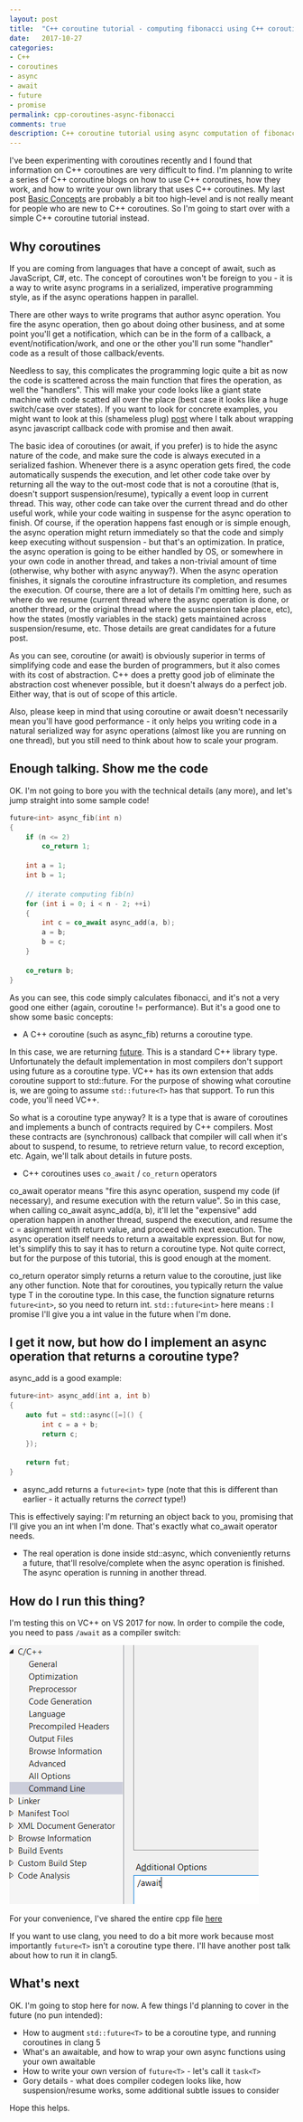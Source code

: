 ```yaml
---
layout: post
title:  "C++ coroutine tutorial - computing fibonacci using C++ coroutines"
date:   2017-10-27
categories:
- C++
- coroutines
- async
- await
- future
- promise
permalink: cpp-coroutines-async-fibonacci
comments: true
description: C++ coroutine tutorial using async computation of fibonacci 
---  
```


I've been experimenting with coroutines recently and I found that information on C++ coroutines are very difficult to find. I'm planning to write a series of C++ coroutine blogs on how to use C++ coroutines, how they work, and how to write your own library that uses C++ coroutines. My last post [Basic Concepts](http://yizhang82.me/cpp-coroutines-basic-concepts) are probably a bit too high-level and is not really meant for people who are new to C++ coroutines. So I'm going to start over with a simple C++ coroutine tutorial instead.

## Why coroutines

If you are coming from languages that have a concept of await, such as JavaScript, C#, etc. The concept of coroutines won't be foreign to you - it is a way to write async programs in a serialized, imperative programming style, as if the async operations happen in parallel. 

There are other ways to write programs that author async operation. You fire the async operation, then go about doing other business, and at some point you'll get a notification, which can be in the form of a callback, a event/notification/work, and one or the other you'll run some "handler" code as a result of those callback/events. 

Needless to say, this complicates the programming logic quite a bit as now the code is scattered across the main function that fires the operation, as well the "handlers". This will make your code looks like a giant state machine with code scatted all over the place (best case it looks like a huge switch/case over states). If you want to look for concrete examples, you might want to look at this (shameless plug) [post](http://yizhang82.me/async-sqlite-as-promise) where I talk about wrapping async javascript callback code with promise and then await. 

The basic idea of coroutines (or await, if you prefer) is to hide the async nature of the code, and make sure the code is always executed in a serialized fashion. Whenever there is a async operation gets fired, the code automatically suspends the execution, and let other code take over by returning all the way to the out-most code that is not a coroutine (that is, doesn't support suspension/resume), typically a event loop in current thread. This way, other code can take over the current thread and do other useful work, while your code waiting in suspense for the async operation to finish. Of course, if the operation happens fast enough or is simple enough, the async operation might return immediately so that the code and simply keep executing without suspension - but that's an optimization. In pratice, the async operation is going to be either handled by OS, or somewhere in your own code in another thread, and takes a non-trivial amount of time (otherwise, why bother with async anyway?). When the async operation finishes, it signals the coroutine infrastructure its completion, and resumes the execution. Of course, there are a lot of details I'm omitting here, such as where do we resume (current thread where the async operation is done, or another thread, or the original thread where the suspension take place, etc), how the states (mostly variables in the stack) gets maintained across suspension/resume, etc. Those details are great candidates for a future post. 

As you can see, coroutine (or await) is obviously superior in terms of simplifying code and ease the burden of programmers, but it also comes with its cost of abstraction. C++ does a pretty good job of eliminate the abstraction cost whenever possible, but it doesn't always do a perfect job. Either way, that is out of scope of this article.

Also, please keep in mind that using coroutine or await doesn't necessarily mean you'll have good performance - it only helps you writing code in a natural serialized way for async operations (almost like you are running on one thread), but you still need to think about how to scale your program.

## Enough talking. Show me the code

OK. I'm not going to bore you with the technical details (any more), and let's jump straight into some sample code!

```c++
future<int> async_fib(int n)
{
    if (n <= 2)
        co_return 1;

    int a = 1;
    int b = 1;

    // iterate computing fib(n)
    for (int i = 0; i < n - 2; ++i)
    {
        int c = co_await async_add(a, b);
        a = b;
        b = c;
    }

    co_return b;
}
```

As you can see, this code simply calculates fibonacci, and it's not a very good one either (again, coroutine != performance). But it's a good one to show some basic concepts:

* A C++ coroutine (such as async_fib) returns a coroutine type. 

In this case, we are returning [future<T>](http://en.cppreference.com/w/cpp/thread/future). This is a standard C++ library type. Unfortunately the default implementation in most compilers don't support using future<T> as a coroutine type. VC++ has its own extension that adds coroutine support to std::future<T>. For the purpose of showing what coroutine is, we are going to assume `std::future<T>` has that support. To run this code, you'll need VC++.

So what is a coroutine type anyway? It is a type that is aware of coroutines and implements a bunch of contracts required by C++ compilers. Most these contracts are (synchronous) callback that compiler will call when it's about to suspend, to resume, to retrieve return value, to record exception, etc. Again, we'll talk about details in future posts.

* C++ coroutines uses `co_await` / `co_return` operators

co_await operator means "fire this async operation, suspend my code (if necessary), and resume execution with the return value". So in this case, when calling co_await async_add(a, b), it'll let the "expensive" add operation happen in another thread, suspend the execution, and resume the c = asignment with return value, and proceed with next execution. The async operation itself needs to return a awaitable expression. But for now, let's simplify this to say it has to return a coroutine type. Not quite correct, but for the purpose of this tutorial, this is good enough at the moment. 

co_return operator simply returns a return value to the coroutine, just like any other function. Note that for coroutines, you typically return the value type T in the coroutine type. In this case, the function signature returns `future<int>`, so you need to return int. `std::future<int>` here means : I promise I'll give you a int value in the future when I'm done.  

## I get it now, but how do I implement an async operation that returns a coroutine type?

async_add is a good example:

```c++
future<int> async_add(int a, int b)
{
    auto fut = std::async([=]() {
        int c = a + b;
        return c;
    });

    return fut;
}
```

* async_add returns a `future<int>` type (note that this is different than earlier - it actually returns the *correct* type!)

This is effectively saying: I'm returning an object back to you, promising that I'll give you an int when I'm done. That's exactly what co_await operator needs.

* The real operation is done inside std::async, which conveniently returns a future, that'll resolve/complete when the async operation is finished. The async operation is running in another thread. 

## How do I run this thing?

I'm testing this on VC++ on VS 2017 for now. In order to compile the code, you need to pass `/await` as a compiler switch:

![Adding /Await Option](../assets/images/coroutine-await-option.png)

For your convenience, I've shared the entire cpp file [here](https://gist.github.com/yizhang82/28842f7dbae34b59fcd7b4d74b4a19d4#file-coroutine-simple-cpp)

If you want to use clang, you need to do a bit more work because most importantly `future<T>` isn't a coroutine type there. I'll have another post talk about how to run it in clang5. 

## What's next

OK. I'm going to stop here for now. A few things I'd planning to cover in the future (no pun intended):

* How to augment `std::future<T>` to be a coroutine type, and running coroutines in clang 5
* What's an awaitable, and how to wrap your own async functions using your own awaitable
* How to write your own version of `future<T>` - let's call it `task<T>`
* Gory details - what does compiler codegen looks like, how suspension/resume works, some additional subtle issues to consider

Hope this helps.

